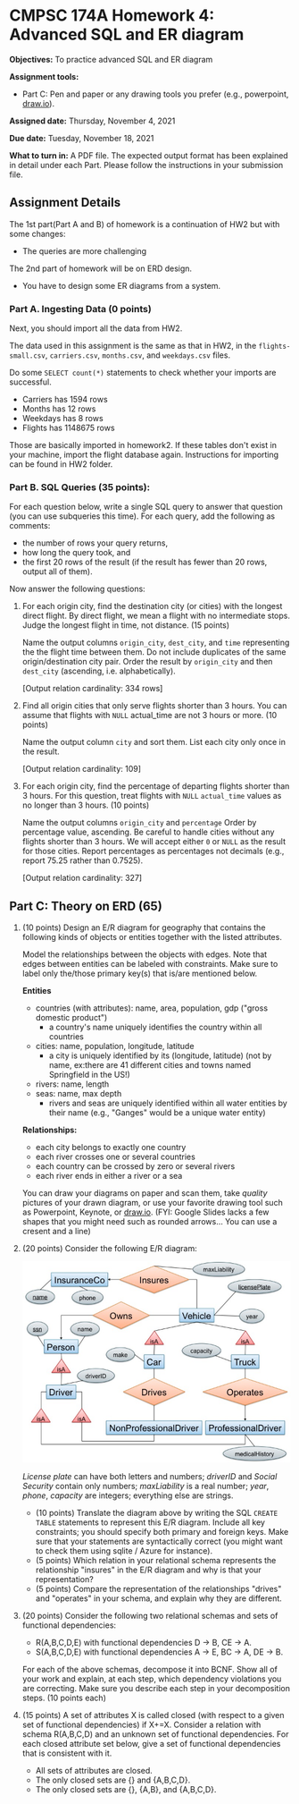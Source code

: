 # CMPSC 174A Homework 4: Advanced SQL and ER diagram

**Objectives:**
To practice advanced SQL and ER diagram 

**Assignment tools:**
- Part C: Pen and paper or any drawing tools you prefer (e.g., powerpoint, [draw.io](https://www.draw.io)).


**Assigned date:** Thursday, November 4, 2021

**Due date:** Tuesday, November 18, 2021

**What to turn in:**
A PDF file. The expected output format has been explained in detail under each Part. Please follow the instructions in your submission file.


## Assignment Details

The 1st part(Part A and B) of homework is a continuation of HW2 but with some changes:

- The queries are more challenging

The 2nd part of homework will be on ERD design.

- You have to design some ER diagrams from a system.

### Part A. Ingesting Data (0 points)

Next, you should import all the data from HW2.

The data used in this assignment is the same as that in HW2, in the `flights-small.csv`, `carriers.csv`, `months.csv`, and `weekdays.csv` files.


Do some `SELECT count(*)` statements to check whether your imports are successful.

- Carriers has 1594 rows
- Months has 12 rows
- Weekdays has 8 rows
- Flights has 1148675 rows

Those are basically imported in homework2. If these tables don't exist in your machine, import the flight database again. Instructions for importing can be found in HW2 folder.

### Part B. SQL Queries (35 points):

For each question below, write a single SQL query to answer that question 
(you can use subqueries this time).
For each query, add the following as comments:
* the number of rows your query returns,
* how long the query took, and 
* the first 20 rows of the result (if the result has fewer than 20 rows, output all of them). 


Now answer the following questions:

1. For each origin city, find the destination city (or cities) with the longest direct flight.
By direct flight, we mean a flight with no intermediate stops. Judge the longest flight in 
time, not distance. (15 points)

    Name the output columns `origin_city`, `dest_city`, 
    and `time` representing the the flight time between them. 
    Do not include duplicates of the same origin/destination city pair. 
Order the result by `origin_city` and then `dest_city` (ascending, i.e. alphabetically).

    [Output relation cardinality: 334 rows]

2. Find all origin cities that only serve flights shorter than 3 hours. 
You can assume that flights with `NULL` actual_time are not 3 hours or more. (10 points)

    Name the output column `city` and sort them. List each city only once in the result.

    [Output relation cardinality: 109]

3. For each origin city, find the percentage of departing flights shorter than 3 hours. 
For this question, treat flights with `NULL` `actual_time` values as no longer than 3 hours. (10 points)

    Name the output columns `origin_city` and `percentage`
Order by percentage value, ascending. Be careful to handle cities without any flights shorter than 3 hours. 
We will accept either `0` or `NULL` as the result for those cities.
Report percentages as percentages not decimals (e.g., report 75.25 rather than 0.7525).

    [Output relation cardinality: 327]

## Part C: Theory on ERD (65)

1. (10 points) Design an E/R diagram for geography that contains the following kinds of objects or entities together with the listed attributes. 

    Model the relationships between the objects with edges. Note that edges between entities can be labeled with constraints. Make sure to label only the/those primary key(s) that is/are mentioned below.

    **Entities**
    - countries (with attributes): name, area, population, gdp ("gross domestic product")
      - a country's name uniquely identifies the country within all countries
    - cities: name, population, longitude, latitude
      - a city is uniquely identified by its (longitude, latitude) (not by name, ex:there are 41 different cities and towns named Springfield in the US!)
    - rivers: name, length
    - seas: name, max depth
      - rivers and seas are uniquely identified within all water entities by their name (e.g., "Ganges" would be a unique water entity)

    **Relationships:**
    - each city belongs to exactly one country
    - each river crosses one or several countries
    - each country can be crossed by zero or several rivers
    - each river ends in either a river or a sea

    You can draw your diagrams on paper and scan them, take *quality* pictures of your drawn diagram, or use your favorite drawing tool such as Powerpoint, Keynote, or [draw.io](https://www.draw.io/). (FYI: Google Slides lacks a few shapes that you might need such as rounded arrows... You can use a cresent and a line)


2. (20 points) Consider the following E/R diagram: 

    ![](Slide1.jpg)

    *License plate* can have both letters and numbers;
    *driverID* and *Social Security* contain only numbers;
    *maxLiability* is a real number;
    *year*, *phone*, *capacity* are integers;
    everything else are strings.

    - (10 points) Translate the diagram above by writing the SQL `CREATE TABLE` statements to represent this E/R diagram. Include all key constraints; you should specify both primary and foreign keys. Make sure that your statements are syntactically correct (you might want to check them using sqlite / Azure for instance).
    - (5 points) Which relation in your relational schema represents the relationship "insures" in the E/R diagram and why is that your representation?
    - (5 points) Compare the representation of the relationships "drives" and "operates" in your schema, and explain why they are different.


3. (20 points) Consider the following two relational schemas and sets of functional dependencies:
    - R(A,B,C,D,E) with functional dependencies D → B, CE → A.
    - S(A,B,C,D,E) with functional dependencies A → E, BC → A, DE → B.

    For each of the above schemas, decompose it into BCNF. Show all of your work and explain, at each step, which dependency violations you are correcting. Make sure you describe each step in your decomposition steps. (10 points each)


4. (15 points) A set of attributes X is called closed (with respect to a given set of functional dependencies) if X+=X. Consider a relation with schema R(A,B,C,D) and an unknown set of functional dependencies. For each closed attribute set below, give a set of functional dependencies that is consistent with it.
    - All sets of attributes are closed.
    - The only closed sets are {} and {A,B,C,D}.
    - The only closed sets are {}, {A,B}, and {A,B,C,D}.





